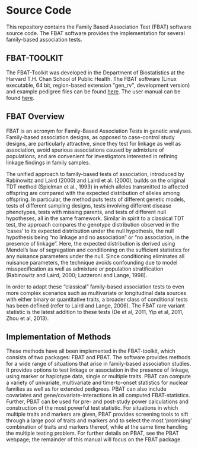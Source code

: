 # Source Code
This repository contains the Family Based Association Test (FBAT) software source code. The FBAT software provides the implementation for several family-based association tests. 

## FBAT-TOOLKIT
The FBAT-Toolkit was developed in the Department of Biostatistics at the Harvard T.H. Chan School of Public Health. The FBAT software (Linux executable, 64 bit, region-based extension "gen_rv", development version) and example pedigree files can be found [here](https://sites.google.com/view/fbatwebpage). The user manual can be found [here](https://drive.google.com/file/d/1QYada0wegEbspwFPRlyv7g9hKNv7krmA/view).

## FBAT Overview
FBAT is an acronym for Family-Based Association Tests in genetic analyses. Family-based association designs, as opposed to case-control study designs, are particularly attractive, since they test for linkage as well as association, avoid spurious associations caused by admixture of populations, and are convenient for investigators interested in refining linkage findings in family samples.

The unified approach to family-based tests of association, introduced by Rabinowitz and Laird (2000) and Laird et al. (2000), builds on the original TDT method (Spielman et al., 1993) in which alleles transmitted to affected offspring are compared with the expected distribution of alleles among offspring. In particular, the method puts tests of different genetic models, tests of different sampling designs, tests involving different disease phenotypes, tests with missing parents, and tests of different null hypotheses, all in the same framework. Similar in spirit to a classical TDT test, the approach compares the genotype distribution observed in the ‘cases’ to its expected distribution under the null hypothesis, the null hypothesis being “no linkage and no association” or “no association, in the presence of linkage”. Here, the expected distribution is derived using Mendel’s law of segregation and conditioning on the sufficient statistics for any nuisance parameters under the null. Since conditioning eliminates all nuisance parameters, the technique avoids confounding due to model misspecification as well as admixture or population stratification (Rabinowitz and Laird, 2000; Lazzeroni and Lange, 1998).

In order to adapt these “classical” family-based association tests to even more complex scenarios such as multivariate or longitudinal data sources with either binary or quantitative traits, a broader class of conditional tests has been defined (refer to Laird and Lange, 2006). The FBAT rare variant statistic is the latest addition to these tests (De et al, 2011, Yip et al, 2011, Zhou et al, 2013).

## Implementation of Methods
These methods have all been implemented in the FBAT-toolkit, which consists of two packages: FBAT and PBAT. The software provides methods for a wide range of situations that arise in family-based association studies. It provides options to test linkage or association in the presence of linkage, using marker or haplotype data, single or multiple traits. PBAT can compute a variety of univariate, multivariate and time-to-onset statistics for nuclear families as well as for extended pedigrees. PBAT can also include covariates and gene/covariate-interactions in all computed FBAT-statistics. Further, PBAT can be used for pre- and post-study power calculations and construction of the most powerful test statistic. For situations in which multiple traits and markers are given, PBAT provides screening tools to sift through a large pool of traits and markers and to select the most ‘promising’ combination of traits and markers thereof, while at the same time handling the multiple testing problem. For further details on PBAT, see the PBAT webpage; the remainder of this manual will focus on the FBAT package.



